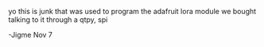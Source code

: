 yo
this is junk that was used to program the adafruit lora module we bought
talking to it through a qtpy, spi

-Jigme Nov 7

